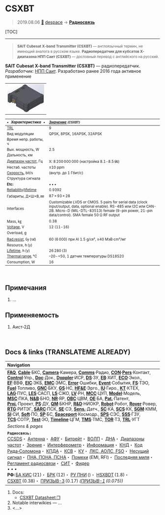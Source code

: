 # CSXBT
> 2019.08.06 [🚀](../index/index.md) [despace](index.md) → **[Радиосвязь](comms.md)**

[TOC]

---

> <small>**SAIT Cubesat X‑band Transmitter (CSXBT)** — англоязычный термин, не имеющий аналога в русском языке. **Радиопередатчик для кубсатов X-диапазона НПП Саит (CSXBT)** — дословный перевод с английского на русский.</small>

**SAIT Cubesat X‑band Transmitter (CSXBT)** — радиопередатчик.  
*Разработчик:* [НПП Саит](zz_sait_ltd.md). Разработано ранее 2016 года активное применение

| |
|:--|
|[![](f/comms/c/csxbt_pic1_thumb.jpg)](f/comms/c/csxbt_pic1.jpg)|

<small>

|*•    Характеристика    •*|*[Значение](si.md) <small>(CSXBT)</small>*|
|:--|:--|
|[TRL](trl.md)|9|
|Вид модуляции|QPSK, 8PSK, 16APSK, 32APSK|
|Время непр. работы, ч| |
|Вых. мощность, W|2.5|
|Дальность, км| |
|[Диапазон частот](rf.md), Гц|X: 8 200 000 000 (настройка 8.1 ‑ 8.5 ㎓)|
|Нестаб. частоты|±10 ppm|
|[Скорость](битрейт.md), bit/s|(внутр. до 1 Гбит/с)|
|Структура сигнала| |
|**Etc:**|• • •|
|[Reliability](qm.md)/[lifetime](lifetime.md)|0.9392|
|Габариты, Д×Ш×В, ㎜|87 × 93 × 28|
|Interfaces|Customizable LVDS or CMOS. 5 pairs for serial data (clock input/output, data, optional enable). RS-485 или I2C или CAN-2B. Micro-D (MIL-DTL-83513) female (9-pin power, 21-pin data/control). SMA female 50 Ω RF output|
|Mass, ㎏|0.38|
|[Voltage](voltage.md), V|12 (11 ‑ 16)|
|Overload, g| |
|[Rad.resist](ion_rad.md), ㏉ (㎭)|60 (6 000) при Al 1.5 g/㎝², ≥40 МэВ·cm²/мг|
|Resource, h (y)| |
|[Lifetime](lifetime.md), h (y)|26 280 (3)|
|[Thermal range](tcs.md), ℃|–20 ‑ +50, 1 датчик температуры DS18S20|
|Consumption, W|16|

</small>



<p style="page-break-after:always"> </p>

## Примечания
   1. …



## Применяемость
   1. Аист‑2Д



<p style="page-break-after:always"> </p>

## Docs & links (TRANSLATEME ALREADY)
|Navigation|
|:--|
|**[FAQ](faq.md)**, **[Cable](cable.md)**·БКС, **[Camera](cam.md)**·Камера, **[Comms](comms.md)**·Радио, **[CON](contact.md)·[Pers](person.md)**·Контакт, **[Control](control.md)**·Упр., **[Doc](doc.md)**·Док., **[Doppler](doppler.md)**·ИСР, **[DS](ds.md)**·ЗУ, **[EB](eb.md)**·ХИТ, **[ECO](ecology.md)**·Экол., **[EF](ef.md)**·ВВФ, **[ElC](elc.md)**·ЭКБ, **[EMC](emc.md)**·ЭМС, **[Error](error.md)**·Ошибки, **[Event](event.md)**·События, **[FS](fs.md)**·ТЭО, **[Fuel](fuel.md)**·Топливо, **[GNC](gnc.md)**·БКУ, **[GS](scs.md)**·НС, **[HF&E](hfe.md)**·Эрго., **[IU](iu.md)**·Гиро., **[KT](kt.md)**·КТЕХ, **[LAG](lag.md)**·ПУC, **[LES](les.md)**·САСП, **[LS](ls.md)**·СЖО, **[LV](lv.md)**·РН, **[MCC](mcc.md)**·ЦУП, **[Model](model.md)**·Модель, **[MSC](sc.md)**·ПКА, **[N&B](nnb.md)**·БНО, **[NR](nr.md)**·ЯР, **[OBC](obc.md)**·ЦВМ, **[OE](oe.md)**·БА, **[Pat.](патент.md)**·Патент, **[Proj.](project.md)**·Проект, **[PS](ps.md)**·ДУ, **[QM](qm.md)**·БКНР, **[R&D](rnd.md)**·НИОКР, **[Robot](robotics.md)**·Робот, **[Rover](rover.md)**·Ровер, **[RTG](rtg.md)**·РИТЭГ, **[SARC](sarc.md)**·ПСК, **[SE](se.md)**·СЭ, **[Sens.](sensor.md)**·Датч., **[SC](sc.md)**·КА, **[SCS](scs.md)**·КК, **[SGM](sgm.md)**·КММ, **[SI](si.md)**·СИ, **[Soft](soft.md)**·ПО, **[SP](sp.md)**·БС, **[Spaceport](spaceport.md)**·Космодр., **[SPS](sps.md)**·СЭС, **[SSS](sss.md)**·ГЗУ, **[TCS](tcs.md)**·СОТР, **[Test](test.md)**·ЭО, **[Timeline](timeline.md)**·ЦГМ, **[TMS](tms.md)**·ТМС, **[TOR](tor.md)**·ТЗ, **[TRL](trl.md)**·УГТ|
|*Sections & pages*|
|**`Радиосвязь:`**<br> [CCSDS](ccsds.md)・ [Антенна](antenna.md)・ [АФУ](afdev.md)・ [Битрейт](bitrate.md)・ [ВОЛП](ofts.md)・ [ДНА](дна.md)・ [Диапазоны частот](rf.md)・ [Зрение](view.md)・ [Интерферометр](interferometer.md)・ [Информация](info.md)・ [КНД](directivity.md)・ [Код Рида‑Соломона](rsco.md)・ [КПДА](antenna_ap.md)・ [КСВ](swr.md)・ [КУ](ку.md)・ [ЛКС, АОЛС, FSO](fso.md)・ [Несущий сигнал](carrwave.md)・ [ПНА, ПОНА, ПСНА](aiad.md)・ [Помехи](emi.md) (EMI, RFI)・ [Последняя миля](last_mile.md)・ [Регламент радиосвязи](rf.md)・ [СИТ](etedp.md)・ [Фидер](feeder.md) <br>• • •<br> **РФ:** [БА КИС](ба_кис.md) (21)・ [БРК](brk_lav.md) (12)・ [РУ ПНИ](ру_пни.md) ()・ [HSXBDT](hsxbdt.md) (1.8)・ [CSXBT](csxbt.md) (0.38)・ [ПРИЗЫВ-3](prizyv_3.md) (0.17) *([ПРИЗЫВ-1](prizyv_1.md) (0.075))*|

   1. Docs:
      - [CSXBT Datasheet ❐](f/comms/c/csxbt_datasheet.pdf)
   1. Notable interwikies — …
   1. <…>
